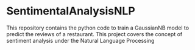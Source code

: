 # SentimentalAnalysisNLP
This repository contains the python code to train a GaussianNB model to predict the reviews of a restaurant. This project covers the concept of sentiment analysis under the Natural Language Processing
